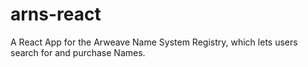 # arns-react

A React App for the Arweave Name System Registry, which lets users search for and purchase Names.
